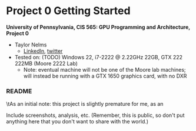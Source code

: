 Project 0 Getting Started
====================

**University of Pennsylvania, CIS 565: GPU Programming and Architecture, Project 0**

* Taylor Nelms
  * [LinkedIn](https://www.linkedin.com/in/taylor-k-7b2110191/), [twitter](https://twitter.com/nelms_taylor)
* Tested on: (TODO) Windows 22, i7-2222 @ 2.22GHz 22GB, GTX 222 222MB (Moore 2222 Lab)
  * Note: eventual machine will not be one of the Moore lab machines; will instead be running with a GTX 1650 graphics card, with no DXR

### README

\tAs an initial note: this project is slightly premature for me, as an

Include screenshots, analysis, etc. (Remember, this is public, so don't put
anything here that you don't want to share with the world.)

